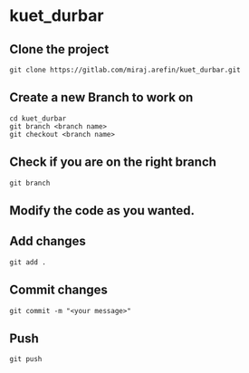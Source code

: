 # kuet_durbar


## Clone the project

```
git clone https://gitlab.com/miraj.arefin/kuet_durbar.git
```

## Create a new Branch to work on

```
cd kuet_durbar
git branch <branch name>
git checkout <branch name>
```

## Check if you are on the right branch

```
git branch
```

## Modify the code as you wanted. 

## Add changes

```
git add .
```

## Commit changes

```
git commit -m "<your message>"
```

## Push 

```
git push 
```
